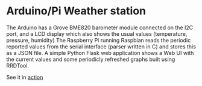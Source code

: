 # Arduino/Pi Weather station

The Arduino has a Grove BME820 barometer module connected on the I2C port, and a LCD display which also shows the usual values (temperature, pressure, humidity)
The Raspberry Pi running Raspbian reads the periodic reported values from the serial interface (parser written in C) and stores this as a JSON file. A simple Python Flask web application shows a Web UI with the current values and some periodicly refreshed graphs built using RRDTool.

See it in [action](http://msiseli.internet-box.ch/)
